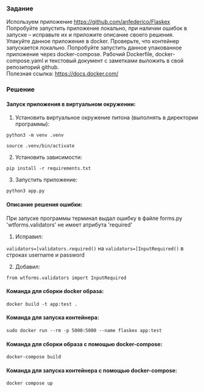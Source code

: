 ### Задание

Используем приложение https://github.com/anfederico/Flaskex<br>
Попробуйте запустить приложение локально, при наличии ошибок в запуске – исправьте их и приложите описание своего решения.<br>
Упакуйте данное приложение в docker. Проверьте, что контейнер запускается локально. Попробуйте запустить данное упакованное приложение через
docker-compose. Рабочий Dockerfile, docker-compose.yaml и текстовый документ с заметками выложить в свой репозиторий github.<br>
Полезная ссылка: https://docs.docker.com/

### Решение

#### Запуск приложения в виртуальном окружении:
 
1. Установить виртуальное окружение питона (выполнять в директории программы):

`python3 -m venv .venv`

`source .venv/bin/activate`

2. Установить зависимости: 

`pip install -r requirements.txt`

3. Запустить приложение: 

`python3 app.py`

#### Описание решения ошибки:

При запуске программы терминал выдал ошибку в файле forms.py 'wtforms.validators' не имеет атрибута 'required'

1. Исправил:

`validators=[validators.required()` на `validators=[InputRequired()` в строках username и password

2. Добавил:

`from wtforms.validators import InputRequired`

#### Команда для сборки docker образа:

`docker build -t app:test .`

#### Команда для запуска контейнера:

`sudo docker run --rm -p 5000:5000 --name flaskex app:test`

#### Команда для сборки образа c помощью docker-compose:

`docker-compose build`

#### Команда для запуска контейнера c помощью docker-compose: 

`docker compose up`
